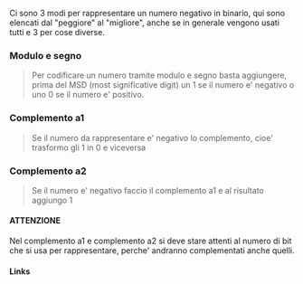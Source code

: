 Ci sono 3 modi per rappresentare un numero negativo in binario, qui sono elencati dal "peggiore" al "migliore", anche se in generale vengono usati tutti e 3 per cose diverse.

### Modulo e segno
>Per codificare un numero tramite modulo e segno basta aggiungere, prima del MSD (most significative digit) un 1 se il numero e' negativo o uno 0 se il numero e' positivo.

### Complemento a1
>Se il numero da rappresentare e' negativo lo complemento, cioe' trasformo gli 1 in 0 e viceversa

### Complemento a2
>Se il numero e' negativo faccio il complemento a1 e al risultato aggiungo 1

#### ATTENZIONE
Nel complemento a1 e complemento a2 si deve stare attenti al numero di bit che si usa per rappresentare, perche' andranno complementati anche quelli.


#### Links

